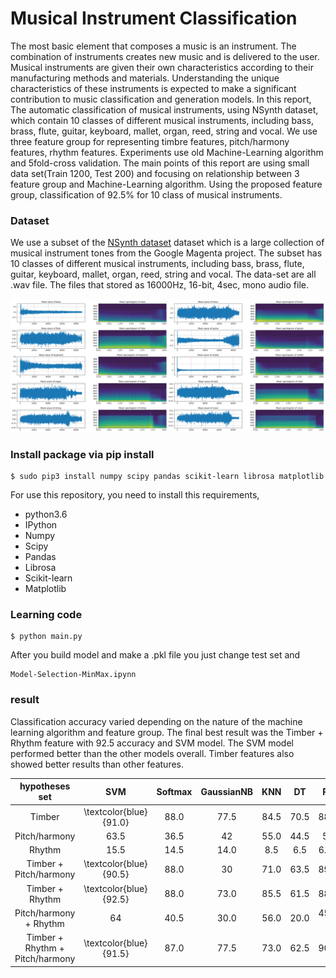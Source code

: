 # Musical Instrument Classification

The most basic element that composes a music is an instrument. The combination of instruments creates new music and is delivered to the user. Musical instruments are given their own characteristics according to their manufacturing methods and materials. Understanding the unique characteristics of these instruments is expected to make a significant contribution to music classification and generation models.
In this report, The automatic classification of musical instruments, using NSynth dataset, which contain 10 classes of different musical instruments, including bass, brass, flute, guitar, keyboard, mallet, organ, reed, string and vocal. We use three feature group for representing timbre features, pitch/harmony features, rhythm features. Experiments use old Machine-Learning algorithm and 5fold-cross validation. The main points of this report are using small data set(Train 1200, Test 200) and focusing on relationship between 3 feature group and Machine-Learning algorithm. Using the proposed feature group, classification of 92.5% for 10 class of musical instruments.

### Dataset
We use a subset of the [NSynth dataset](https://magenta.tensorflow.org/datasets/nsynth) dataset which is a large collection of musical instrument tones from the Google Magenta project. The subset has 10 classes of different musical instruments, including bass, brass, flute, guitar, keyboard, mallet, organ, reed, string and vocal. The data-set are all .wav file. The files that stored as 16000Hz, 16-bit, 4sec, mono audio file. 

<img src="/img/visualization.png">

### Install package via pip install
```
$ sudo pip3 install numpy scipy pandas scikit-learn librosa matplotlib
```

For use this repository, you need to install this requirements,
- python3.6
- IPython
- Numpy
- Scipy
- Pandas
- Librosa
- Scikit-learn
- Matplotlib

### Learning code
```
$ python main.py
```

After you build model and make a .pkl file you just change test set and   

```
Model-Selection-MinMax.ipynn
```

### result

Classification accuracy varied depending on the nature of the machine learning algorithm and feature group. The final best result was the Timber + Rhythm feature with 92.5 accuracy and SVM model. The SVM model performed better than the other models overall. Timber features also showed better results than other features.

hypotheses set | SVM | Softmax | GaussianNB | KNN | DT | RF
:---:|:---:|:---:|:---:|:---:|:---:|:---:
Timber | \textcolor{blue}{91.0} | 88.0 | 77.5 | 84.5 | 70.5 | 88.0
Pitch/harmony | 63.5 | 36.5 | 42 | 55.0 | 44.5 | 55
Rhythm | 15.5 | 14.5 | 14.0 | 8.5 | 6.5 | 6.5 \\  
Timber + Pitch/harmony | \textcolor{blue}{90.5} | 88.0 | 30 | 71.0 | 63.5 | 89.0
Timber + Rhythm | \textcolor{blue}{92.5} | 88.0 | 73.0 | 85.5 | 61.5 | 88.5
Pitch/harmony + Rhythm | 64 | 40.5 | 30.0 | 56.0 | 20.0 | 45.5 \\
Timber + Rhythm + Pitch/harmony | \textcolor{blue}{91.5} | 87.0 | 77.5 | 73.0 | 62.5 | 90.5
